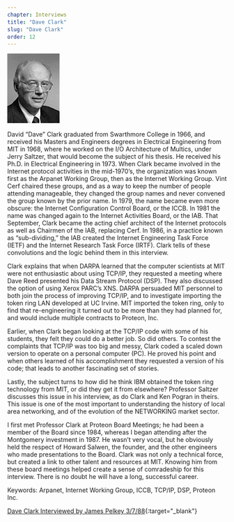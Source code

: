 ```yaml
---
chapter: Interviews
title: "Dave Clark"
slug: "Dave Clark"
order: 12
---
```


![Dave Clark](/assets/img/dave-clark-l.jpg)

David “Dave” Clark graduated from Swarthmore College in 1966, and received his Masters and Engineers degrees in Electrical Engineering from MIT in 1968, where he worked on the I/O Architecture of Multics, under Jerry Saltzer, that would become the subject of his thesis. He received his Ph.D. in Electrical Engineering in 1973. When Clark became involved in the Internet protocol activities in the mid-1970’s, the organization was known first as the Arpanet Working Group, then as the Internet Working Group. Vint Cerf chaired these groups, and as a way to keep the number of people attending manageable, they changed the group names and never convened the group known by the prior name. In 1979, the name became even more obscure: the Internet Configuration Control Board, or the ICCB. In 1981 the name was changed again to the Internet Activities Board, or the IAB. That September, Clark became the acting chief architect of the Internet protocols as well as Chairmen of the IAB, replacing Cerf. In 1986, in a practice known as “sub-dividing,” the IAB created the Internet Engineering Task Force (IETF) and the Internet Research Task Force (IRTF). Clark tells of these convolutions and the logic behind them in this interview.

Clark explains that when DARPA learned that the computer scientists at MIT were not enthusiastic about using TCP/IP, they requested a meeting where Dave Reed presented his Data Stream Protocol (DSP). They also discussed the option of using Xerox PARC’s XNS. DARPA persuaded MIT personnel to both join the process of improving TCP/IP, and to investigate importing the token ring LAN developed at UC Irvine. MIT imported the token ring, only to find that re-engineering it turned out to be more than they had planned for, and would include multiple contracts to Proteon, Inc.

Earlier, when Clark began looking at the TCP/IP code with some of his students, they felt they could do a better job. So did others. To contest the complaints that TCP/IP was too big and messy, Clark coded a scaled down version to operate on a personal computer (PC). He proved his point and when others learned of his accomplishment they requested a version of his code; that leads to another fascinating set of stories.

Lastly, the subject turns to how did he think IBM obtained the token ring technology from MIT, or did they get it from elsewhere? Professor Saltzer discusses this issue in his interview, as do Clark and Ken Pogran in theirs. This issue is one of the most important to understanding the history of local area networking, and of the evolution of the NETWORKING market sector.

I first met Professor Clark at Proteon Board Meetings; he had been a member of the Board since 1984, whereas I began attending after the Montgomery investment in 1987. He wasn’t very vocal, but he obviously held the respect of Howard Salwen, the founder, and the other engineers who made presentations to the Board. Clark was not only a technical force, but created a link to other talent and resources at MIT. Knowing him from these board meetings helped create a sense of comradeship for this interview. There is no doubt he will have a long, successful career.

Keywords: Arpanet, Internet Working Group, ICCB, TCP/IP, DSP, Proteon Inc.

[Dave Clark Interviewed by James Pelkey 3/7/88](https://archive.computerhistory.org/resources/access/text/2018/02/102738738-05-01-acc.pdf){:target="_blank"}
